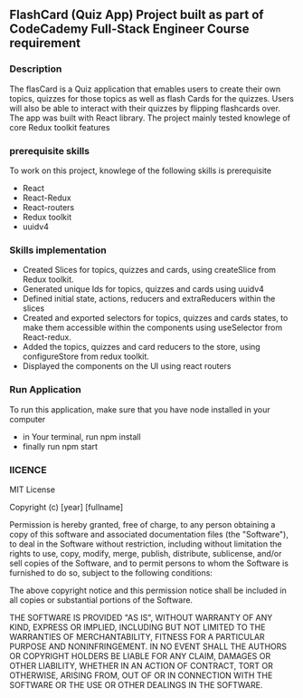 ## FlashCard (Quiz App) Project built as part of CodeCademy Full-Stack Engineer Course requirement

### Description
 The flasCard is a Quiz application that emables users to create their own topics, quizzes for those topics as well as flash Cards for the quizzes.
 Users will also be able to interact with their quizzes by flipping flashcards over. 
 The app was built with React library. The project mainly tested knowlege of core Redux toolkit features

 ### prerequisite skills
 
 To work on this project, knowlege of the following skills is prerequisite

 * React
 * React-Redux
 * React-routers
 * Redux toolkit
 * uuidv4


### Skills implementation

* Created Slices for topics, quizzes and cards, using createSlice from Redux toolkit.
* Generated unique Ids for topics, quizzes and cards using uuidv4
* Defined initial state, actions, reducers and extraReducers within the slices
* Created and exported  selectors for topics, quizzes and cards states, to make them accessible within the components using useSelector from React-redux.
* Added the topics, quizzes and card reducers to the store, using configureStore from redux toolkit.
* Displayed the components on the UI using react routers


### Run Application

To run this application, make sure that you have node installed in your computer
* in Your terminal, run npm install
* finally run npm start


### lICENCE
MIT License

Copyright (c) [year] [fullname]

Permission is hereby granted, free of charge, to any person obtaining a copy
of this software and associated documentation files (the "Software"), to deal
in the Software without restriction, including without limitation the rights
to use, copy, modify, merge, publish, distribute, sublicense, and/or sell
copies of the Software, and to permit persons to whom the Software is
furnished to do so, subject to the following conditions:

The above copyright notice and this permission notice shall be included in all
copies or substantial portions of the Software.

THE SOFTWARE IS PROVIDED "AS IS", WITHOUT WARRANTY OF ANY KIND, EXPRESS OR
IMPLIED, INCLUDING BUT NOT LIMITED TO THE WARRANTIES OF MERCHANTABILITY,
FITNESS FOR A PARTICULAR PURPOSE AND NONINFRINGEMENT. IN NO EVENT SHALL THE
AUTHORS OR COPYRIGHT HOLDERS BE LIABLE FOR ANY CLAIM, DAMAGES OR OTHER
LIABILITY, WHETHER IN AN ACTION OF CONTRACT, TORT OR OTHERWISE, ARISING FROM,
OUT OF OR IN CONNECTION WITH THE SOFTWARE OR THE USE OR OTHER DEALINGS IN THE
SOFTWARE.

   
